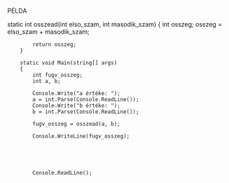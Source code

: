 PÉLDA


static int osszead(int elso_szam, int masodik_szam)
        {
            int osszeg;
            osszeg = elso_szam + masodik_szam;

            return osszeg;
        }

        static void Main(string[] args)
        {
            int fugv_osszeg;
            int a, b;

            Console.Write("a értéke: ");
            a = int.Parse(Console.ReadLine());
            Console.Write("b értéke: ");
            b = int.Parse(Console.ReadLine());

            fugv_osszeg = osszead(a, b);

            Console.WriteLine(fugv_osszeg);





            Console.ReadLine();

